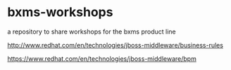 # bxms-workshops
a repository to share workshops for the bxms product line

http://www.redhat.com/en/technologies/jboss-middleware/business-rules

https://www.redhat.com/en/technologies/jboss-middleware/bpm 

